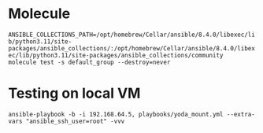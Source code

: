 # Molecule

`ANSIBLE_COLLECTIONS_PATH=/opt/homebrew/Cellar/ansible/8.4.0/libexec/lib/python3.11/site-packages/ansible_collections/:/opt/homebrew/Cellar/ansible/8.4.0/libexec/lib/python3.11/site-packages/ansible_collections/community 
molecule test -s default_group --destroy=never`

# Testing on local VM

`ansible-playbook -b -i 192.168.64.5, playbooks/yoda_mount.yml --extra-vars "ansible_ssh_user=root" -vvv`

